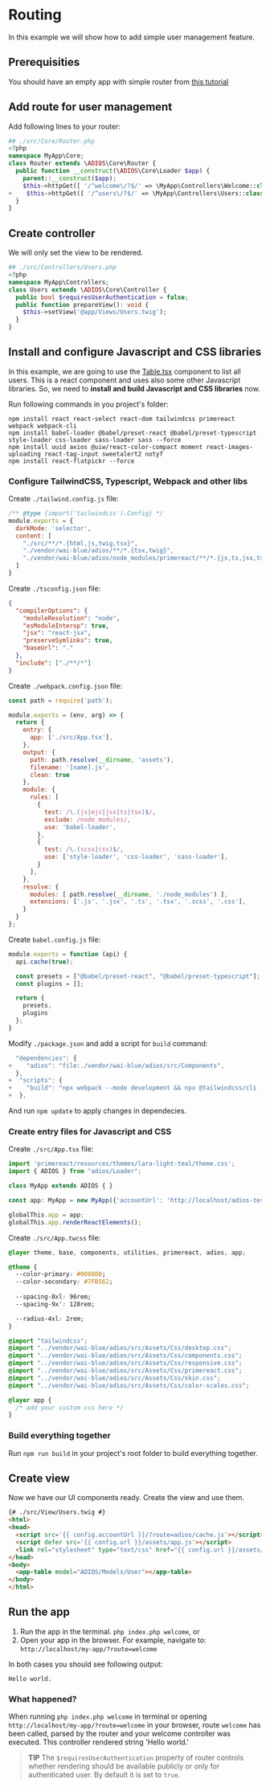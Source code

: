 # Routing

In this example we will show how to add simple user management feature.

## Prerequisities

You should have an empty app with simple router from [this tutorial](routing.md)

## Add route for user management

Add following lines to your router:

```php
## ./src/Core/Router.php
<?php
namespace MyApp\Core;
class Router extends \ADIOS\Core\Router {
  public function __construct(\ADIOS\Core\Loader $app) {
    parent::__construct($app);
    $this->httpGet([ '/^welcome\/?$/' => \MyApp\Controllers\Welcome::class ]);
+    $this->httpGet([ '/^users\/?$/' => \MyApp\Controllers\Users::class ]);
  }
}
```

## Create controller

We will only set the view to be rendered.

```php
## ./src/Controllers/Users.php
<?php
namespace MyApp\Controllers;
class Users extends \ADIOS\Core\Controller {
  public bool $requiresUserAuthentication = false;
  public function prepareView(): void {
    $this->setView('@app/Views/Users.twig');
  }
}
```

## Install and configure Javascript and CSS libraries

In this example, we are going to use the [Table.tsx](../src/Components/Table.tsx) component to list all users. This is a react component and uses also some other Javascript libraries. So, we need to **install and build Javascript and CSS libraries** now.

Run following commands in you project's folder:

```
npm install react react-select react-dom tailwindcss primereact webpack webpack-cli
npm install babel-loader @babel/preset-react @babel/preset-typescript style-loader css-loader sass-loader sass --force
npm install uuid axios @uiw/react-color-compact moment react-images-uploading react-tag-input sweetalert2 notyf
npm install react-flatpickr --force
```

### Configure TailwindCSS, Typescript, Webpack and other libs

Create `./tailwind.config.js` file:

```js
/** @type {import('tailwindcss').Config} */
module.exports = {
  darkMode: 'selector',
  content: [
    "./src/**/*.{html,js,twig,tsx}",
    "./vendor/wai-blue/adios/**/*.{tsx,twig}",
    "./vendor/wai-blue/adios/node_modules/primereact/**/*.{js,ts,jsx,tsx}",
  ]
}
```

Create `./tsconfig.json` file:

```json
{
  "compilerOptions": {
    "moduleResolution": "node",
    "esModuleInterop": true,
    "jsx": "react-jsx",
    "preserveSymlinks": true,
    "baseUrl": "."
  },
  "include": ["./**/*"]
}
```

Create `./webpack.config.json` file:

```js
const path = require('path');

module.exports = (env, arg) => {
  return {
    entry: {
      app: ['./src/App.tsx'],
    },
    output: {
      path: path.resolve(__dirname, 'assets'),
      filename: '[name].js',
      clean: true
    },
    module: {
      rules: [
        {
          test: /\.(js|mjs|jsx|ts|tsx)$/,
          exclude: /node_modules/,
          use: 'babel-loader',
        },
        {
          test: /\.(scss|css)$/,
          use: ['style-loader', 'css-loader', 'sass-loader'],
        }
      ],
    },
    resolve: {
      modules: [ path.resolve(__dirname, './node_modules') ],
      extensions: ['.js', '.jsx', '.ts', '.tsx', '.scss', '.css'],
    }
  }
};
```

Create `babel.config.js` file:

```js
module.exports = function (api) {
  api.cache(true);

  const presets = ["@babel/preset-react", "@babel/preset-typescript"];
  const plugins = [];

  return {
    presets,
    plugins
  };
}
```

Modify `./package.json` and add a script for `build` command:

```js
  "dependencies": {
+    "adios": "file:./vendor/wai-blue/adios/src/Components",
  },
+  "scripts": {
+    "build": "npx webpack --mode development && npx @tailwindcss/cli -i ./src/App.twcss -o ./assets/app.css"
+  },
```

And run `npm update` to apply changes in dependecies.

### Create entry files for Javascript and CSS

Create `./src/App.tsx` file:

```js
import 'primereact/resources/themes/lara-light-teal/theme.css';
import { ADIOS } from "adios/Loader";

class MyApp extends ADIOS { }

const app: MyApp = new MyApp({'accountUrl': 'http://localhost/adios-test-app'});

globalThis.app = app;
globalThis.app.renderReactElements();
```

Create `./src/App.twcss` file:

```css
@layer theme, base, components, utilities, primereact, adios, app;

@theme {
  --color-primary: #008000;
  --color-secondary: #7FB562;
  
  --spacing-8xl: 96rem;
  --spacing-9x': 128rem;

  --radius-4xl: 2rem;
}

@import "tailwindcss";
@import "../vendor/wai-blue/adios/src/Assets/Css/desktop.css";
@import "../vendor/wai-blue/adios/src/Assets/Css/components.css";
@import "../vendor/wai-blue/adios/src/Assets/Css/responsive.css";
@import "../vendor/wai-blue/adios/src/Assets/Css/primereact.css";
@import "../vendor/wai-blue/adios/src/Assets/Css/skin.css";
@import "../vendor/wai-blue/adios/src/Assets/Css/color-scales.css";

@layer app {
  /* add your custom css here */
}
```

### Build everything together

Run `npm run build` in your project's root folder to build everything together.

## Create view

Now we have our UI components ready. Create the view and use them.

```html
{# ./src/View/Users.twig #}
<html>
<head>
  <script src='{{ config.accountUrl }}/?route=adios/cache.js'></script>
  <script defer src='{{ config.url }}/assets/app.js'></script>
  <link rel="stylesheet" type="text/css" href="{{ config.url }}/assets/app.css">
</head>
<body>
  <app-table model="ADIOS/Models/User"></app-table>
</body>
</html>
```

## Run the app

  1. Run the app in the terminal. `php index.php welcome`, or
  2. Open your app in the browser. For example, navigate to: `http://localhost/my-app/?route=welcome`

In both cases you should see following output:

```
Hello world.
```

### What happened?

When running `php index.php welcome` in terminal or opening `http://localhost/my-app/?route=welcome` in your browser, route `welcome` has been called, parsed by the router and your welcome controller was executed. This controller rendered string 'Hello world.'

> **TIP** The `$requiresUserAuthentication` property of router controls whether rendering should be available publicly or only for authenticated user. By default it is set to `true`.